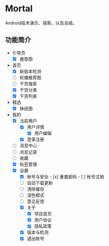 # Mortal
Android技术演示、探索，以及总结。

## 功能简介

- 引导页
    - [x] 推荐图
- 首页
    - [x] 新版本检测
    - [ ] 轮播推荐图
    - [ ] 干货搜索
    - [x] 干货分类
    - [x] 干货列表
- 精选
    - [x] 妹纸图
- 我的
    - [x] 当前用户
        - [x] 用户详情
            - [x] 用户编辑
        - [x] 登录注册
    - [ ] 消息中心
    - [ ] 浏览记录
    - [ ] 收藏
    - [x] 标签管理
    - [x] 设置
        - [x] 帐号与安全
                - [x] 重置密码
                - [ ] 帐号注销
        - [ ] 自动下载更新
        - [ ] 清除缓存
        - [ ] 深色模式
        - [ ] 意见反馈
        - [x] 关于
            - [x] 项目首页
            - [x] 用户协议
            - [x] 隐私政策
        - [x] 版本与检测
        - [x] 退出帐号
